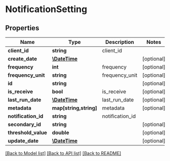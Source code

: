 # NotificationSetting

## Properties
Name | Type | Description | Notes
------------ | ------------- | ------------- | -------------
**client_id** | **string** | client_id | 
**create_date** | [**\DateTime**](\DateTime.md) |  | [optional] 
**frequency** | **int** | frequency | [optional] 
**frequency_unit** | **string** | frequency_unit | [optional] 
**id** | **string** |  | [optional] 
**is_receive** | **bool** | is_receive | [optional] 
**last_run_date** | [**\DateTime**](\DateTime.md) | last_run_date | [optional] 
**metadata** | **map[string,string]** | metadata | [optional] 
**notification_id** | **string** | notification_id | 
**secondary_id** | **string** |  | [optional] 
**threshold_value** | **double** |  | [optional] 
**update_date** | [**\DateTime**](\DateTime.md) |  | [optional] 

[[Back to Model list]](../README.md#documentation-for-models) [[Back to API list]](../README.md#documentation-for-api-endpoints) [[Back to README]](../README.md)


